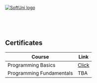 
<a href="https://softuni.bg/trainings/courses" rel="Courses">  ![SoftUni logo][logo] <a/>

[logo]: https://upload.wikimedia.org/wikipedia/commons/6/64/Logo_Software_University_%28SoftUni%29_-_blue_background.png "Softuni Logo"

<br/>
<br/>
<br/>

<h2> Certificates </h2>

|**Course**|**Link**| 
|---|---|
|Programming Basics </a>   | <a href="https://github.com/amartinn/SoftUni/blob/master/Programming%20Basics%20January%202019/Programming%20Basics%20with%20C%23%20-%20January%202019%20-%20Honorable%20mention.pdf"> Click</a> |
| Programming Fundamentals</a>| TBA
